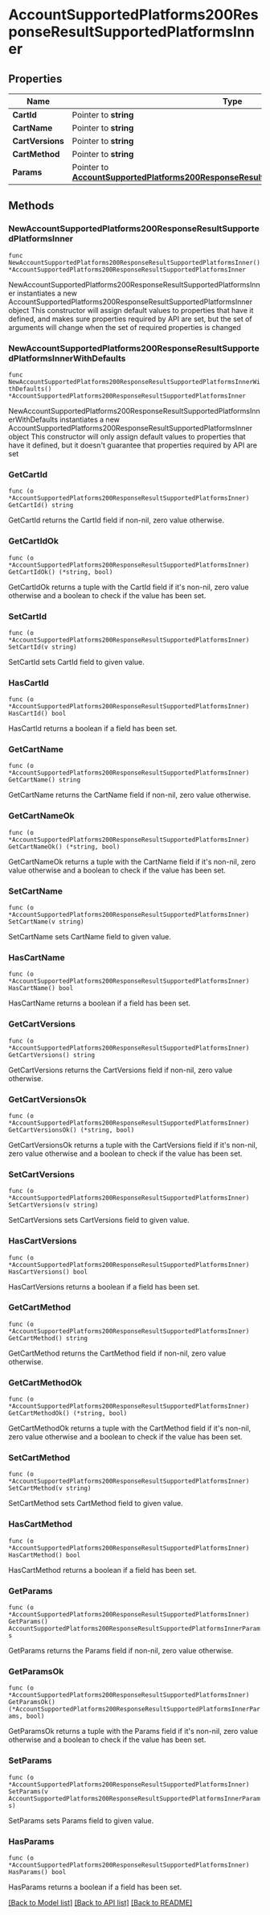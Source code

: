 # AccountSupportedPlatforms200ResponseResultSupportedPlatformsInner

## Properties

Name | Type | Description | Notes
------------ | ------------- | ------------- | -------------
**CartId** | Pointer to **string** |  | [optional] 
**CartName** | Pointer to **string** |  | [optional] 
**CartVersions** | Pointer to **string** |  | [optional] 
**CartMethod** | Pointer to **string** |  | [optional] 
**Params** | Pointer to [**AccountSupportedPlatforms200ResponseResultSupportedPlatformsInnerParams**](AccountSupportedPlatforms200ResponseResultSupportedPlatformsInnerParams.md) |  | [optional] 

## Methods

### NewAccountSupportedPlatforms200ResponseResultSupportedPlatformsInner

`func NewAccountSupportedPlatforms200ResponseResultSupportedPlatformsInner() *AccountSupportedPlatforms200ResponseResultSupportedPlatformsInner`

NewAccountSupportedPlatforms200ResponseResultSupportedPlatformsInner instantiates a new AccountSupportedPlatforms200ResponseResultSupportedPlatformsInner object
This constructor will assign default values to properties that have it defined,
and makes sure properties required by API are set, but the set of arguments
will change when the set of required properties is changed

### NewAccountSupportedPlatforms200ResponseResultSupportedPlatformsInnerWithDefaults

`func NewAccountSupportedPlatforms200ResponseResultSupportedPlatformsInnerWithDefaults() *AccountSupportedPlatforms200ResponseResultSupportedPlatformsInner`

NewAccountSupportedPlatforms200ResponseResultSupportedPlatformsInnerWithDefaults instantiates a new AccountSupportedPlatforms200ResponseResultSupportedPlatformsInner object
This constructor will only assign default values to properties that have it defined,
but it doesn't guarantee that properties required by API are set

### GetCartId

`func (o *AccountSupportedPlatforms200ResponseResultSupportedPlatformsInner) GetCartId() string`

GetCartId returns the CartId field if non-nil, zero value otherwise.

### GetCartIdOk

`func (o *AccountSupportedPlatforms200ResponseResultSupportedPlatformsInner) GetCartIdOk() (*string, bool)`

GetCartIdOk returns a tuple with the CartId field if it's non-nil, zero value otherwise
and a boolean to check if the value has been set.

### SetCartId

`func (o *AccountSupportedPlatforms200ResponseResultSupportedPlatformsInner) SetCartId(v string)`

SetCartId sets CartId field to given value.

### HasCartId

`func (o *AccountSupportedPlatforms200ResponseResultSupportedPlatformsInner) HasCartId() bool`

HasCartId returns a boolean if a field has been set.

### GetCartName

`func (o *AccountSupportedPlatforms200ResponseResultSupportedPlatformsInner) GetCartName() string`

GetCartName returns the CartName field if non-nil, zero value otherwise.

### GetCartNameOk

`func (o *AccountSupportedPlatforms200ResponseResultSupportedPlatformsInner) GetCartNameOk() (*string, bool)`

GetCartNameOk returns a tuple with the CartName field if it's non-nil, zero value otherwise
and a boolean to check if the value has been set.

### SetCartName

`func (o *AccountSupportedPlatforms200ResponseResultSupportedPlatformsInner) SetCartName(v string)`

SetCartName sets CartName field to given value.

### HasCartName

`func (o *AccountSupportedPlatforms200ResponseResultSupportedPlatformsInner) HasCartName() bool`

HasCartName returns a boolean if a field has been set.

### GetCartVersions

`func (o *AccountSupportedPlatforms200ResponseResultSupportedPlatformsInner) GetCartVersions() string`

GetCartVersions returns the CartVersions field if non-nil, zero value otherwise.

### GetCartVersionsOk

`func (o *AccountSupportedPlatforms200ResponseResultSupportedPlatformsInner) GetCartVersionsOk() (*string, bool)`

GetCartVersionsOk returns a tuple with the CartVersions field if it's non-nil, zero value otherwise
and a boolean to check if the value has been set.

### SetCartVersions

`func (o *AccountSupportedPlatforms200ResponseResultSupportedPlatformsInner) SetCartVersions(v string)`

SetCartVersions sets CartVersions field to given value.

### HasCartVersions

`func (o *AccountSupportedPlatforms200ResponseResultSupportedPlatformsInner) HasCartVersions() bool`

HasCartVersions returns a boolean if a field has been set.

### GetCartMethod

`func (o *AccountSupportedPlatforms200ResponseResultSupportedPlatformsInner) GetCartMethod() string`

GetCartMethod returns the CartMethod field if non-nil, zero value otherwise.

### GetCartMethodOk

`func (o *AccountSupportedPlatforms200ResponseResultSupportedPlatformsInner) GetCartMethodOk() (*string, bool)`

GetCartMethodOk returns a tuple with the CartMethod field if it's non-nil, zero value otherwise
and a boolean to check if the value has been set.

### SetCartMethod

`func (o *AccountSupportedPlatforms200ResponseResultSupportedPlatformsInner) SetCartMethod(v string)`

SetCartMethod sets CartMethod field to given value.

### HasCartMethod

`func (o *AccountSupportedPlatforms200ResponseResultSupportedPlatformsInner) HasCartMethod() bool`

HasCartMethod returns a boolean if a field has been set.

### GetParams

`func (o *AccountSupportedPlatforms200ResponseResultSupportedPlatformsInner) GetParams() AccountSupportedPlatforms200ResponseResultSupportedPlatformsInnerParams`

GetParams returns the Params field if non-nil, zero value otherwise.

### GetParamsOk

`func (o *AccountSupportedPlatforms200ResponseResultSupportedPlatformsInner) GetParamsOk() (*AccountSupportedPlatforms200ResponseResultSupportedPlatformsInnerParams, bool)`

GetParamsOk returns a tuple with the Params field if it's non-nil, zero value otherwise
and a boolean to check if the value has been set.

### SetParams

`func (o *AccountSupportedPlatforms200ResponseResultSupportedPlatformsInner) SetParams(v AccountSupportedPlatforms200ResponseResultSupportedPlatformsInnerParams)`

SetParams sets Params field to given value.

### HasParams

`func (o *AccountSupportedPlatforms200ResponseResultSupportedPlatformsInner) HasParams() bool`

HasParams returns a boolean if a field has been set.


[[Back to Model list]](../README.md#documentation-for-models) [[Back to API list]](../README.md#documentation-for-api-endpoints) [[Back to README]](../README.md)


